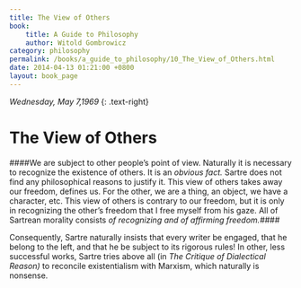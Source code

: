 ```yaml
---
title: The View of Others
book:
    title: A Guide to Philosophy
    author: Witold Gombrowicz
category: philosophy
permalink: /books/a_guide_to_philosophy/10_The_View_of_Others.html
date: 2014-04-13 01:21:00 +0800
layout: book_page 
---
```



*Wednesday, May 7,1969*
{: .text-right}

The View of Others
======================

####We are subject to other people’s point of view. Naturally it is necessary to recognize the existence of others. It is an *obvious fact.* Sartre does not find any philosophical reasons to justify it. This view of others takes away our freedom, defines us. For the other, we are a thing, an object, we have a character, etc. This view of others is contrary to our freedom, but it is only in recognizing the other’s freedom that I free myself from his gaze. All of Sartrean morality consists *of recognizing and of affirming freedom.*####

Consequently, Sartre naturally insists that every writer be engaged, that he belong to the left, and that he be subject to its rigorous rules! In other, less successful works, Sartre tries above all (in *The Critique of Dialectical Reason)* to reconcile existentialism with Marxism, which naturally is nonsense.
